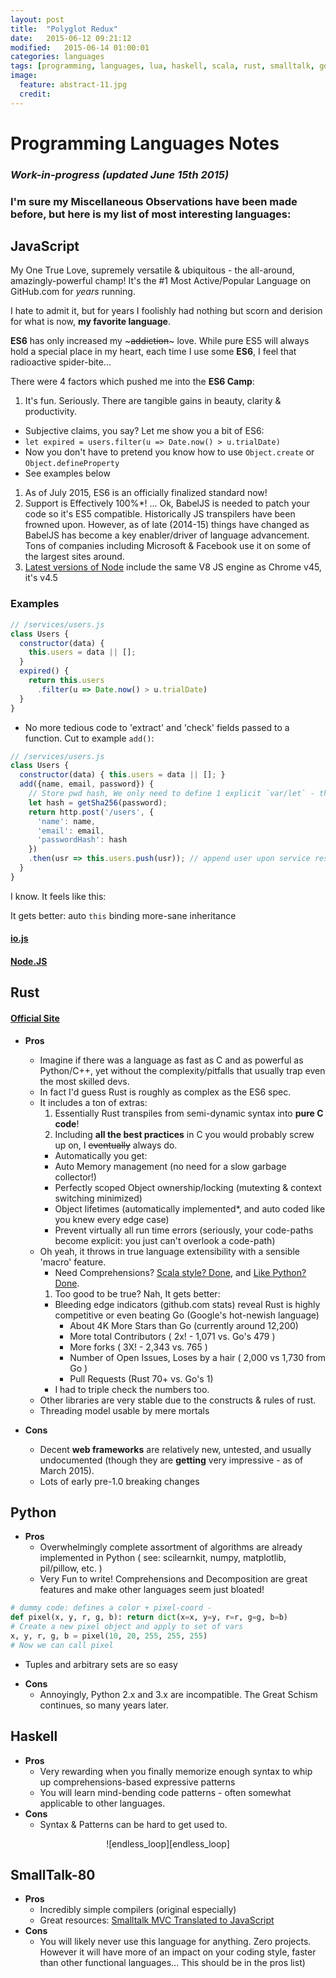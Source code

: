 ```yaml
---
layout: post
title:  "Polyglot Redux"
date:   2015-06-12 09:21:12
modified:   2015-06-14 01:00:01
categories: languages
tags: [programming, languages, lua, haskell, scala, rust, smalltalk, go, javascript, python]
image:
  feature: abstract-11.jpg
  credit:
---
```


# Programming Languages Notes

### _Work-in-progress (updated June 15th 2015)_

### I'm sure my Miscellaneous Observations have been made before, but here is my list of most interesting languages:


## JavaScript

My One True Love, supremely versatile & ubiquitous - the all-around, amazingly-powerful champ!
It's the #1 Most Active/Popular Language on GitHub.com for *years* running.

I hate to admit it, but for years I foolishly had nothing but scorn and derision for what is now, **my favorite language**.

**ES6** has only increased my ~~~addiction~~~ love. While pure ES5 will always hold a special place in my heart, each time I use some **ES6**, I feel that radioactive spider-bite...

There were 4 factors which pushed me into the **ES6 Camp**:

1. It's fun. Seriously. There are tangible gains in beauty, clarity & productivity.
  - Subjective claims, you say? Let me show you a bit of ES6:
  - `let expired = users.filter(u => Date.now() > u.trialDate)`
  - Now you don't have to pretend you know how to use `Object.create` or `Object.defineProperty`
  - See examples below
1. As of July 2015,  ES6 is an officially finalized standard now!
1. Support is Effectively 100%*! ... Ok, BabelJS is needed to patch your code so it's ES5 compatible. Historically JS transpilers have been frowned upon. However, as of late (2014-15) things have changed as BabelJS has become a key enabler/driver of language advancement. Tons of companies including Microsoft & Facebook use it on some of the largest sites around.
1. [Latest versions of Node](https://nodejs.org/en/blog/release/v4.0.0/) include the same V8 JS engine as Chrome v45, it's v4.5

### Examples

```js
// /services/users.js
class Users {
  constructor(data) {
    this.users = data || [];
  }
  expired() {
    return this.users
      .filter(u => Date.now() > u.trialDate)
  }
}
```
  - No more tedious code to 'extract' and 'check' fields passed to a function. Cut to example `add()`:

```js
// /services/users.js
class Users {
  constructor(data) { this.users = data || []; }
  add({name, email, password}) {
    // Store pwd hash, We only need to define 1 explicit `var/let` - the other vars are 'defined' with the `{fields}` wizardry above ^^^
    let hash = getSha256(password);
    return http.post('/users', {
      'name': name,
      'email': email,
      'passwordHash': hash
    })
    .then(usr => this.users.push(usr)); // append user upon service response
  }
}
```

I know. It feels like this:


It gets better: auto `this` binding more-sane inheritance


#### [io.js](http://iojs.org/)
#### [Node.JS](http://nodejs.org/)



## Rust

#### [Official Site](http://www.rust-lang.org/)

* __Pros__
  - Imagine if there was a language as fast as C and as powerful as Python/C++, yet without the complexity/pitfalls that usually trap even the most skilled devs.
  - In fact I'd guess Rust is roughly as complex as the ES6 spec.
  - It includes a ton of extras:
    1. Essentially Rust transpiles from semi-dynamic syntax into __pure C code__!
    1. Including **__all the best practices__** in C you would probably screw up on, I ~~eventually~~ always do.
      * Automatically you get:
      * Auto Memory management (no need for a slow garbage collector!)
      * Perfectly scoped Object ownership/locking (mutexting & context switching minimized)
      * Object lifetimes (automatically implemented*, and auto coded like you knew every edge case)
      * Prevent virtually all run time errors (seriously, your code-paths become explicit: you just can't overlook a code-path)
  - Oh yeah, it throws in true language extensibility with a sensible 'macro' feature.
    - Need Comprehensions? [Scala style? Done](https://gist.github.com/hanny24/5749688), and [Like Python? Done](https://gist.github.com/JeffBelgum/5e762761cd63c796e803).
    1. Too good to be true? Nah, It gets better:
      * Bleeding edge indicators (github.com stats) reveal Rust is highly competitive or even beating Go (Google's hot-newish language)
        - About 4K More Stars than Go (currently around 12,200)
        - More total Contributors ( 2x! - 1,071 vs. Go's 479 )
        - More forks ( 3X! - 2,343 vs. 765 )
        - Number of Open Issues, Loses by a hair ( 2,000 vs 1,730 from Go )
        - Pull Requests (Rust 70+ vs. Go's 1)
      * I had to triple check the numbers too.
  - Other libraries are very stable due to the constructs & rules of rust.
  - Threading model usable by mere mortals

* __Cons__
  - Decent **web frameworks** are relatively new, untested, and usually undocumented (though they are __getting__ very impressive - as of March 2015).
  - Lots of early pre-1.0 breaking changes



## Python

* __Pros__
  - Overwhelmingly complete assortment of algorithms are already implemented in Python ( see: scilearnkit, numpy, matplotlib, pil/pillow, etc. )
  - Very Fun to write! Comprehensions and Decomposition are great features and make other languages seem just bloated!

~~~python
# dummy code: defines a color + pixel-coord -
def pixel(x, y, r, g, b): return dict(x=x, y=y, r=r, g=g, b=b)
# Create a new pixel object and apply to set of vars
x, y, r, g, b = pixel(10, 20, 255, 255, 255)
# Now we can call pixel
~~~

  - Tuples and arbitrary sets are so easy

* __Cons__
  - Annoyingly, Python 2.x and 3.x are incompatible. The Great Schism continues, so many years later.



## Haskell

* __Pros__
  - Very rewarding when you finally memorize enough syntax to whip up comprehensions-based expressive patterns
  - You will learn mind-bending code patterns - often somewhat applicable to other languages.
* __Cons__
  - Syntax & Patterns can be hard to get used to.

<div align="center" class="anigif">
![endless_loop][endless_loop]
</div>




## SmallTalk-80

* __Pros__
  - Incredibly simple compilers (original especially)
  - Great resources: [Smalltalk MVC Translated to JavaScript](http://peter.michaux.ca/articles/smalltalk-mvc-translated-to-javascript)
* __Cons__
  - You will likely never use this language for anything. Zero projects. However it will have more of an impact on your coding style, faster than other functional languages... This should be in the pros list)



[schema_refactor]: https://res.cloudinary.com/ddd/image/upload/bldg-collapse__wsZKhIc_kafcha.gif
[not_a_fan]: https://res.cloudinary.com/ddd/image/upload/timeout-expired.gif
[teamwork]: https://res.cloudinary.com/ddd/image/upload/teamwork__tumblr_n2df80cPZa1s373hwo1_400_ghv4xn.gif
[fuck_this]: https://res.cloudinary.com/ddd/image/upload/panda-rampage__tumblr_nq7srwTXqr1stn6klo1_500_gm2som.gif
[new_feature]: https://res.cloudinary.com/ddd/image/upload/simba-toss-error.gif
[drinking]: http://res.cloudinary.com/ddd/image/upload/v1442175801/system-maint-anon.gif
[cat_outfit]: http://res.cloudinary.com/ddd/image/upload/v1441143858/cat-bee-fail.gif
[cat_loops]: http://res.cloudinary.com/ddd/image/upload/v1441143869/cat-loops.gif
[cat_bowl]: http://res.cloudinary.com/ddd/image/upload/v1441143883/kitten_bowl.gif
[cat_wtf]: http://res.cloudinary.com/ddd/image/upload/v1441143878/cat-wtf.gif
[endless_loop]: http://res.cloudinary.com/ddd/image/upload/v1441143881/endless-loop.gif

